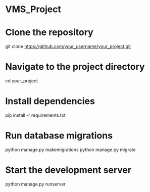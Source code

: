 ﻿# VMS_Project
# Clone the repository
git clone https://github.com/your_username/your_project.git

# Navigate to the project directory
cd your_project

# Install dependencies
pip install -r requirements.txt

# Run database migrations
python manage.py makemigrations
python manage.py migrate

# Start the development server
python manage.py runserver
